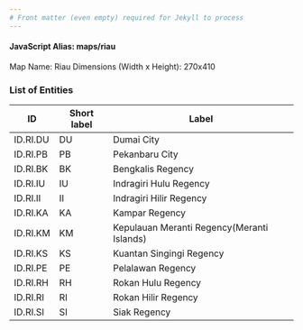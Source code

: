 ```yaml
---
# Front matter (even empty) required for Jekyll to process
---
```


#### JavaScript Alias: maps/riau

Map Name: Riau
Dimensions (Width x Height): 270x410





### List of Entities

ID | Short label | Label
---|---|---|
ID.RI.DU|DU|Dumai City
ID.RI.PB|PB|Pekanbaru City
ID.RI.BK|BK|Bengkalis Regency
ID.RI.IU|IU|Indragiri Hulu Regency
ID.RI.II|II|Indragiri Hilir Regency
ID.RI.KA|KA|Kampar Regency
ID.RI.KM|KM|Kepulauan Meranti Regency(Meranti Islands)
ID.RI.KS|KS|Kuantan Singingi Regency
ID.RI.PE|PE|Pelalawan Regency
ID.RI.RH|RH|Rokan Hulu Regency
ID.RI.RI|RI|Rokan Hilir Regency
ID.RI.SI|SI|Siak Regency
